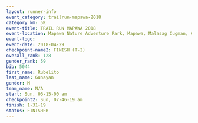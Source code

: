 ```yaml
---
layout: runner-info 
event_category: trailrun-mapawa-2018 
category_km: 5K 
event-title: TRAIL RUN MAPAWA 2018 
event-location: Mapawa Nature Adventure Park, Mapawa, Malasag Cugman, Cagayan de Oro Philippines 
event-logo: 
event-date: 2018-04-29 
checkpoint-name2: FINISH (T-2) 
overall_rank: 128
gender_rank: 59
bib: 5044
first_name: Rubelito
last_name: Gunayan
gender: M
team_name: N/A
start: Sun, 06-15-00 am
checkpoint2: Sun, 07-46-19 am
finish: 1-31-19
status: FINISHER
---
```


